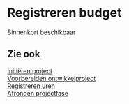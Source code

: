 # Registreren budget

Binnenkort beschikbaar

## Zie ook

[Initiëren project](../initieren-project/)  
[Voorbereiden ontwikkelproject](../voorbereiden-ontwikkelproject/)  
[Registreren uren](../registreren-uren/)  
[Afronden projectfase](../afronden-projectfase/)  
